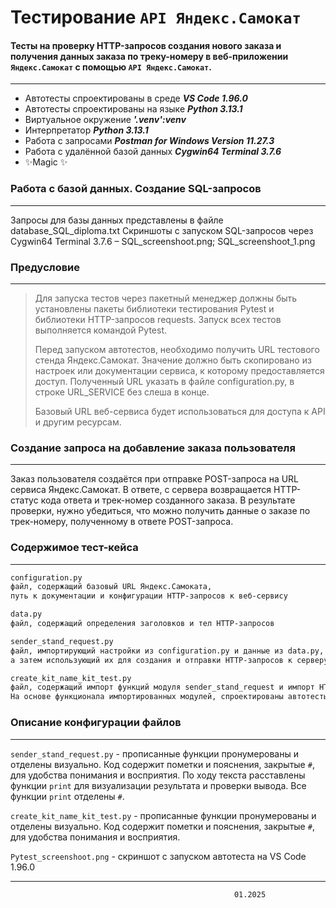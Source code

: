 # Тестирование `API Яндекс.Самокат`

#### Тесты на проверку HTTP-запросов создания нового заказа и получения данных заказа по треку-номеру в веб-приложении `Яндекс.Самокат` с помощью `API Яндекс.Самокат`.
***
- Автотесты спроектированы в среде ***VS Code 1.96.0***
- Автотесты спроектированы на языке ***Python 3.13.1***
- Виртуальное окружение ***'.venv':venv***
- Интерпретатор ***Python 3.13.1***
- Работа с запросами ***Postman for Windows Version 11.27.3***
- Работа с удалённой базой данных ***Cygwin64 Terminal 3.7.6***
- ✨Magic ✨


### Работа с базой данных. Создание SQL-запросов
---
Запросы для базы данных представлены в файле database_SQL_diploma.txt
Скриншоты с запуском SQL-запросов через Cygwin64 Terminal  3.7.6 – SQL_screenshoot.png; SQL_screenshoot_1.png



### Предусловие
---

> Для запуска тестов через пакетный менеджер должны быть установлены
> пакеты библиотеки тестирования Pytest
> и библиотеки HTTP-запросов requests.
> Запуск всех тестов выполняется командой Pytest.
>
> Перед запуском автотестов, необходимо получить URL тестового стенда Яндекс.Самокат. Значение должно быть скопировано из настроек или документации сервиса, к которому предоставляется доступ.
> Полученный URL указать в файле configuration.py, в строке URL_SERVICE без слеша в конце.
>
> Базовый URL веб-сервиса будет использоваться для доступа к API и другим ресурсам.


### Создание запроса на добавление заказа пользователя
---
Заказ пользователя создаётся при отправке POST-запроса на URL сервиса Яндекс.Самокат. В ответе, с сервера возвращается HTTP-статус кода ответа и трек-номер созданного заказа. В результате проверки, нужно убедиться, что можно получить данные о заказе по трек-номеру, полученному в ответе POST-запроса.

### Содержимое тест-кейса
---
```sh
configuration.py
файл, содержащий базовый URL Яндекс.Самоката,
путь к документации и конфигурации HTTP-запросов к веб-сервису
```
```sh
data.py
файл, содержащий определения заголовков и тел HTTP-запросов
```
```sh
sender_stand_request.py
файл, импортирующий настройки из configuration.py и данные из data.py,
а затем использующий их для создания и отправки HTTP-запросов к серверу
```
```sh
create_kit_name_kit_test.py
файл, содержащий импорт функций модуля sender_stand_request и импорт HTTP-запросов к API из модуля data.
На основе функционала импортированных модулей, спроектированы автотесты для API Яндекс.Самокат
```
### Описание конфигурации файлов

---

`sender_stand_request.py` - прописанные функции пронумерованы и отделены визуально. Код содержит пометки и пояснения, закрытые `#`, для удобства понимания и восприятия. По ходу текста расставлены функции `print` для визуализации результата и проверки вывода. Все функции `print` отделены `#`.


`create_kit_name_kit_test.py` - прописанные функции пронумерованы и отделены визуально. Код содержит пометки и пояснения, закрытые `#`, для удобства понимания и восприятия.

`Pytest_screenshoot.png` - скриншот с запуском автотеста на VS Code 1.96.0

---
                                                      01.2025








